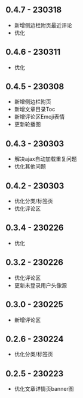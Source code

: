 ## 0.4.7 - 230318
- 新增侧边栏附页最近评论
- 优化

## 0.4.6 - 230311
- 优化

## 0.4.5 - 230308
- 新增侧边栏附页
- 新增文章目录Toc
- 新增评论区Emoji表情
- 更新轮播图

## 0.4.3 - 230303
- 解决ajax自动加载重复问题
- 优化其他问题

## 0.4.2 - 230303
- 优化分类/标签页
- 优化评论区

## 0.3.4 - 230226
- 优化

## 0.3.2 - 230226
- 优化评论区
- 更新未登录用户头像源

## 0.3.0 - 230225
- 新增评论区

## 0.2.6 - 230224
- 优化分类/标签页

## 0.2.5 - 230223
- 优化文章详情页banner图